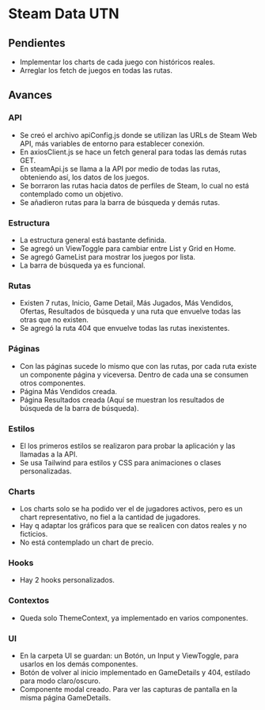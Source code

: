 # Steam Data UTN

## Pendientes

- Implementar los charts de cada juego con históricos reales.
- Arreglar los fetch de juegos en todas las rutas.

## Avances

### API
- Se creó el archivo apiConfig.js donde se utilizan las URLs de Steam Web API, más variables de entorno para establecer conexión.
- En axiosClient.js se hace un fetch general para todas las demás rutas GET.
- En steamApi.js se llama a la API por medio de todas las rutas, obteniendo así, los datos de los juegos.
- Se borraron las rutas hacia datos de perfiles de Steam, lo cual no está contemplado como un objetivo.
- Se añadieron rutas para la barra de búsqueda y demás rutas.

### Estructura
- La estructura general está bastante definida.
- Se agregó un ViewToggle para cambiar entre List y Grid en Home.
- Se agregó GameList para mostrar los juegos por lista.
- La barra de búsqueda ya es funcional.

### Rutas
- Existen 7 rutas, Inicio, Game Detail, Más Jugados, Más Vendidos, Ofertas, Resultados de búsqueda y una ruta que envuelve todas las otras que no existen.
- Se agregó la ruta 404 que envuelve todas las rutas inexistentes.

### Páginas
- Con las páginas sucede lo mismo que con las rutas, por cada ruta existe un componente página y viceversa. Dentro de cada una se consumen otros componentes.
- Página Más Vendidos creada.
- Página Resultados creada (Aquí se muestran los resultados de búsqueda de la barra de búsqueda).

### Estilos
- El los primeros estilos se realizaron para probar la aplicación y las llamadas a la API.
- Se usa Tailwind para estilos y CSS para animaciones o clases personalizadas.

### Charts
- Los charts solo se ha podido ver el de jugadores activos, pero es un chart representativo, no fiel a la cantidad de jugadores.
- Hay q adaptar los gráficos para que se realicen con datos reales y no ficticios.
- No está contemplado un chart de precio.

### Hooks
- Hay 2 hooks personalizados.

### Contextos
- Queda solo ThemeContext, ya implementado en varios componentes.

### UI
- En la carpeta UI se guardan: un Botón, un Input y ViewToggle, para usarlos en los demás componentes.
- Botón de volver al inicio implementado en GameDetails y 404, estilado para modo claro/oscuro.
- Componente modal creado. Para ver las capturas de pantalla en la misma página GameDetails.
